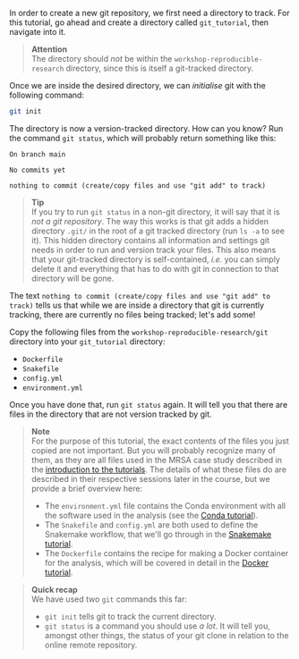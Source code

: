 In order to create a new git repository, we first need a directory to track.
For this tutorial, go ahead and create a directory called `git_tutorial`, then
navigate into it.

> **Attention** <br>
> The directory should *not* be within the `workshop-reproducible-research`
> directory, since this is itself a git-tracked directory.

Once we are inside the desired directory, we can *initialise*
git with the following command:

```bash
git init
```

The directory is now a version-tracked directory. How can you know? Run the
command `git status`, which will probably return something like this:

```no-highlight
On branch main

No commits yet

nothing to commit (create/copy files and use "git add" to track)
```

> **Tip** <br>
> If you try to run `git status` in a non-git directory, it will say
> that it is *not a git repository*. The way this works is that git
> adds a hidden directory `.git/` in the root of a git tracked
> directory (run `ls -a` to see it). This hidden directory contains
> all information and settings git needs in order to run and version
> track your files. This also means that your git-tracked directory
> is self-contained, *i.e.* you can simply delete it and everything that
> has to do with git in connection to that directory will be gone.

The text `nothing to commit (create/copy files and use "git add" to track)`
tells us that while we are inside a directory that git is currently tracking,
there are currently no files being tracked; let's add some!

Copy the following files from the `workshop-reproducible-research/git`
directory into your `git_tutorial` directory:

* `Dockerfile`
* `Snakefile`
* `config.yml`
* `environment.yml`

Once you have done that, run `git status` again. It will tell you that there
are files in the directory that are not version tracked by git.

> **Note** <br>
> For the purpose of this tutorial, the exact contents of the files you just
> copied are not important. But you will probably recognize many of them, as
> they are all files used in the MRSA case study described in the
> [introduction to the tutorials](tutorial_intro.md). The details of what
> these files do are described in their respective sessions later in the
> course, but we provide a brief overview here:
> 
> - The `environment.yml` file contains the Conda environment with all the
>   software used in the analysis (see the [Conda tutorial](conda.md)).
> - The `Snakefile` and `config.yml` are both used to define the Snakemake
>   workflow, that we'll go through in the [Snakemake tutorial](snakemake.md).
> - The `Dockerfile` contains the recipe for making a Docker container for
>   the analysis, which will be covered in detail in the
>   [Docker tutorial](docker.md).

> **Quick recap** <br>
> We have used two `git` commands this far:
>
> - `git init` tells git to track the current directory.
> - `git status` is a command you should use *a lot*. It will tell you,
>   amongst other things, the status of your git clone in relation to the
>   online remote repository.

